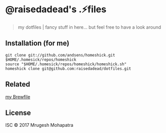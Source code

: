 # @raisedadead's .:zap:files

> my dotfiles | fancy stuff in here... but feel free to have a look around

## Installation (for me)

```
git clone git://github.com/andsens/homeshick.git $HOME/.homesick/repos/homeshick
source "$HOME/.homesick/repos/homeshick/homeshick.sh"
homeshick clone git@github.com:raisedadead/dotfiles.git
```

## Related

[my Brewfile](https://github.com/raisedadead/Brewfile)

## License

ISC © 2017 Mrugesh Mohapatra

